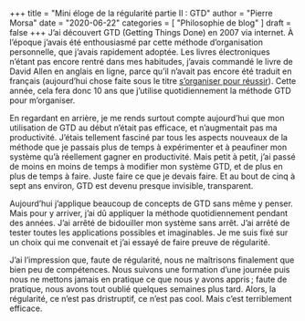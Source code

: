 +++
title      = "Mini éloge de la régularité partie II : GTD"
author     = "Pierre Morsa"
date       = "2020-06-22"
categories = [ "Philosophie de blog" ]
draft      = false
+++
J’ai découvert GTD (Getting Things Done) en 2007 via internet. À l’époque j’avais été enthousiasmé par cette méthode d’organisation personnelle, que j’avais rapidement adoptée. Les livres électroniques n’étant pas encore rentré dans mes habitudes, j’avais commandé le livre de David Allen en anglais en ligne, parce qu’il n’avait pas encore été traduit en français (aujourd’hui chose faite sous le titre [s’organiser pour réussir](https://www.amazon.fr/Sorganiser-pour-réussir-méthode-lefficacité/dp/B00WS5RC1K/ref=sr_1_1?ie=UTF8&qid=1483966570&sr=8-1&keywords=s%27organiser+pour+réussir)). Cette année, cela fera donc 10 ans que j’utilise quotidiennement la méthode GTD pour m’organiser.

En regardant en arrière, je me rends surtout compte aujourd’hui que mon utilisation de GTD au début n’était pas efficace, et n’augmentait pas ma productivité. J’étais tellement fasciné par tous les aspects nouveaux de la méthode que je passais plus de temps à expérimenter et à peaufiner mon système qu’à réellement gagner en productivité. Mais petit à petit, j’ai passé de moins en moins de temps à modifier mon système GTD, et de plus en plus de temps à faire. Juste faire ce que je devais faire. Et au bout de cinq à sept ans environ, GTD est devenu presque invisible, transparent.

Aujourd’hui j’applique beaucoup de concepts de GTD sans même y penser. Mais pour y arriver, j’ai dû appliquer la méthode quotidiennement pendant des années. J’ai arrêté de bidouiller mon système sans arrêt. J’ai arrêté de tester toutes les applications possibles et imaginables. Je me suis fixé sur un choix qui me convenait et j’ai essayé de faire preuve de régularité.

J’ai l’impression que, faute de régularité, nous ne maîtrisons finalement que bien peu de compétences. Nous suivons une formation d’une journée puis nous ne mettons jamais en pratique ce que nous y avons appris ; faute de pratique, nous avons tout oublié quelques semaines plus tard. Alors, la régularité, ce n’est pas dristruptif, ce n’est pas cool. Mais c’est terriblement efficace.